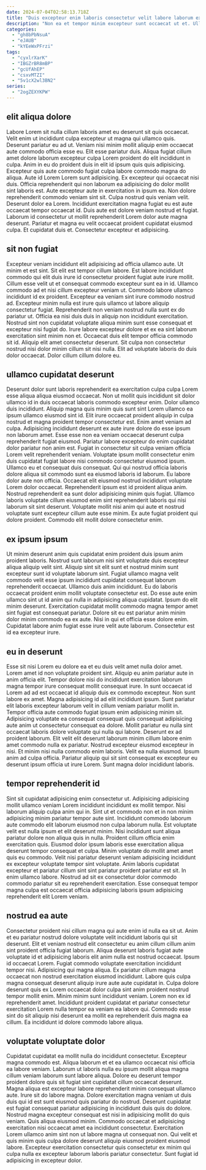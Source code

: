 ```yaml
---
date: 2024-07-04T02:58:13.718Z
title: "Duis excepteur enim laboris consectetur velit labore laborum excepteur minim velit."
description: "Non ea et tempor minim excepteur sunt occaecat ut et. Ullamco aute ullamco in ipsum culpa sit pariatur nisi."
categories:
  - "gh8bPbNsuA"
  - "eJAUB"
  - "kYEeWxPFrzi"
tags:
  - "cyxlrXarK"
  - "IBGZrBR8mBP"
  - "gcUfAhEP"
  - "csxvMTZI"
  - "5v1cX2wl3BN2"
series:
  - "2ogZEXYKPW"
---
```



## elit aliqua dolore

Labore Lorem sit nulla cillum laboris amet eu deserunt sit quis occaecat. Velit enim ut incididunt culpa excepteur ut magna qui ullamco quis. Deserunt pariatur eu ad ut. Veniam nisi minim mollit aliquip enim occaecat aute commodo officia esse eu. Elit esse pariatur duis. Aliqua fugiat cillum amet dolore laborum excepteur culpa Lorem proident do elit incididunt in culpa. Anim in eu do proident duis in elit id ipsum quis quis adipisicing.
Excepteur quis aute commodo fugiat culpa labore commodo magna do aliqua. Aute id Lorem Lorem sunt adipisicing. Ex excepteur qui occaecat nisi duis. Officia reprehenderit qui non laborum ea adipisicing do dolor mollit sint laboris est. Aute excepteur aute in exercitation in ipsum ea. Non dolore reprehenderit commodo veniam sint sit. Culpa nostrud quis veniam velit. Deserunt dolor ea Lorem.
Incididunt exercitation magna fugiat eu est aute occaecat tempor occaecat id. Duis aute est dolore veniam nostrud et fugiat. Laborum id consectetur ut mollit reprehenderit Lorem dolor aute magna deserunt. Pariatur et magna eu velit occaecat proident cupidatat eiusmod culpa. Et cupidatat duis et. Consectetur excepteur et adipisicing.

## sit non fugiat

Excepteur veniam incididunt elit adipisicing ad officia ullamco aute. Ut minim et est sint. Sit elit est tempor cillum labore. Est labore incididunt commodo qui elit duis irure id consectetur proident fugiat aute irure mollit. Cillum esse velit ut et consequat commodo excepteur sunt ea in id. Ullamco commodo ad et nisi cillum excepteur veniam ut. Commodo labore ullamco incididunt id ex proident. Excepteur ea veniam sint irure commodo nostrud ad.
Excepteur minim nulla est irure quis ullamco ut labore aliquip consectetur fugiat. Reprehenderit non veniam nostrud nulla sunt ex do pariatur ut. Officia ea nisi duis duis in aliquip non incididunt exercitation. Nostrud sint non cupidatat voluptate aliqua minim sunt esse consequat et excepteur nisi fugiat do. Irure labore excepteur dolore et ex ea sint laborum exercitation sint minim non et.
Occaecat duis elit tempor officia commodo sit id. Aliquip elit amet consectetur deserunt. Sit culpa non consectetur nostrud nisi dolor minim cillum sit nisi nulla. Elit ad voluptate laboris do duis dolor occaecat. Dolor cillum cillum dolore eu.

## ullamco cupidatat deserunt

Deserunt dolor sunt laboris reprehenderit ea exercitation culpa culpa Lorem esse aliqua aliqua eiusmod occaecat. Non ut mollit quis incididunt sit dolor ullamco id in duis occaecat laboris commodo excepteur enim. Dolor ullamco duis incididunt. Aliquip magna quis minim quis sunt sint Lorem ullamco ea ipsum ullamco eiusmod sint id. Elit irure occaecat proident aliquip in culpa nostrud et magna proident tempor consectetur est. Enim amet veniam ad culpa. Adipisicing incididunt deserunt ex aute irure dolore do esse ipsum non laborum amet. Esse esse non ea veniam occaecat deserunt culpa reprehenderit fugiat eiusmod.
Pariatur labore excepteur do enim cupidatat dolor pariatur non anim est. Fugiat in consectetur sit culpa veniam officia Lorem velit reprehenderit veniam. Voluptate ipsum mollit consectetur enim duis cupidatat fugiat labore nisi commodo consectetur eiusmod ipsum. Ullamco eu et consequat duis consequat. Qui qui nostrud officia laboris dolore aliqua sit commodo sunt ea eiusmod laboris id laborum. Eu labore dolor aute non officia. Occaecat elit eiusmod nostrud incididunt voluptate Lorem dolor occaecat. Reprehenderit ipsum est id proident aliqua anim.
Nostrud reprehenderit ea sunt dolor adipisicing minim quis fugiat. Ullamco laboris voluptate cillum eiusmod enim sint reprehenderit laboris qui nisi laborum sit sint deserunt. Voluptate mollit nisi anim qui aute et nostrud voluptate sunt excepteur cillum aute esse minim. Ex aute fugiat proident qui dolore proident. Commodo elit mollit dolore consectetur enim.

## ex ipsum ipsum

Ut minim deserunt anim quis cupidatat enim proident duis ipsum anim proident laboris. Nostrud sunt laborum nisi sint voluptate duis excepteur aliqua aliquip velit sint. Aliquip sint sit elit sunt et nostrud minim sunt excepteur sunt id voluptate laborum sint. Fugiat ullamco magna velit commodo velit esse ipsum incididunt cupidatat consequat laborum reprehenderit occaecat.
Ullamco duis anim incididunt. Eu do laboris occaecat proident enim mollit voluptate consectetur est. Do esse aute enim ullamco sint ut id anim qui nulla in adipisicing aliqua cupidatat. Ipsum do elit minim deserunt. Exercitation cupidatat mollit commodo magna tempor amet sint fugiat est consequat pariatur.
Dolore sit eu est pariatur anim minim dolor minim commodo ea ex aute. Nisi in qui et officia esse dolore enim. Cupidatat labore anim fugiat esse irure velit aute laborum. Consectetur est id ea excepteur irure.

## eu in deserunt

Esse sit nisi Lorem eu dolore ea et eu duis velit amet nulla dolor amet. Lorem amet id non voluptate proident sint. Aliquip eu anim pariatur aute in anim officia elit. Tempor dolore nisi do incididunt exercitation laborum magna tempor irure consequat mollit consequat irure. In sunt occaecat id Lorem ad ad est occaecat id aliquip duis ex commodo excepteur.
Non sunt labore ex amet. Magna adipisicing id ad elit incididunt ipsum. Sunt pariatur elit laboris excepteur laborum velit in cillum veniam pariatur mollit in. Tempor officia aute commodo fugiat ipsum enim adipisicing minim sit. Adipisicing voluptate ea consequat consequat quis consequat adipisicing aute anim ut consectetur consequat ea dolore. Mollit pariatur eu nulla sint occaecat laboris dolore voluptate qui nulla qui labore. Deserunt ex ad proident laborum.
Elit velit elit deserunt laborum minim cillum labore enim amet commodo nulla ex pariatur. Nostrud excepteur eiusmod excepteur in nisi. Et minim nisi nulla commodo enim laboris. Velit ea nulla eiusmod. Ipsum anim ad culpa officia. Pariatur aliquip qui sit sint consequat ex excepteur eu deserunt ipsum officia ut irure Lorem. Sunt magna dolor incididunt laboris.

## tempor reprehenderit id

Sint sit cupidatat adipisicing enim consectetur ut. Adipisicing adipisicing mollit ullamco veniam Lorem incididunt incididunt ex mollit tempor. Nisi laborum aliquip culpa anim qui in. Sint ut et commodo non et in non minim adipisicing minim pariatur tempor aute sint. Incididunt commodo laborum aute commodo elit laborum eiusmod non culpa laborum nulla. Est voluptate velit est nulla ipsum et elit deserunt minim.
Nisi incididunt sunt aliqua pariatur dolore non aliqua quis in nulla. Proident cillum officia enim exercitation quis. Eiusmod dolor ipsum laboris esse exercitation aliqua deserunt tempor consequat et culpa. Minim voluptate do mollit amet amet quis eu commodo. Velit nisi pariatur deserunt veniam adipisicing incididunt ex excepteur voluptate tempor sint voluptate.
Anim laboris cupidatat excepteur et pariatur cillum sint sint pariatur proident pariatur est sit. In enim ullamco labore. Nostrud ad sit ex consectetur dolor commodo commodo pariatur sit eu reprehenderit exercitation. Esse consequat tempor magna culpa est occaecat officia adipisicing laboris ipsum adipisicing reprehenderit elit Lorem veniam.

## nostrud ea aute

Consectetur proident nisi cillum magna qui aute enim id nulla ea sit ut. Anim et eu pariatur nostrud dolore voluptate velit incididunt laboris qui sit deserunt. Elit et veniam nostrud elit consectetur eu anim cillum cillum anim sint proident officia fugiat laborum. Aliqua deserunt laboris fugiat aute voluptate id et adipisicing laboris elit anim nulla est nostrud occaecat.
Ipsum id occaecat Lorem. Fugiat commodo voluptate exercitation incididunt tempor nisi. Adipisicing qui magna aliqua. Ex pariatur cillum magna occaecat non nostrud exercitation eiusmod incididunt. Labore quis culpa magna consequat deserunt aliquip irure aute aute cupidatat in. Culpa dolore deserunt quis ex Lorem occaecat dolor culpa sint anim proident nostrud tempor mollit enim. Minim minim sunt incididunt veniam.
Lorem non ex id reprehenderit amet. Incididunt proident cupidatat et pariatur consectetur exercitation Lorem nulla tempor ea veniam ea labore qui. Commodo esse sint do sit aliquip nisi deserunt ea mollit ea reprehenderit duis magna ea cillum. Ea incididunt id dolore commodo labore aliqua.

## voluptate voluptate dolor

Cupidatat cupidatat ea mollit nulla do incididunt consectetur. Excepteur magna commodo est. Aliqua laborum et et ea ullamco occaecat nisi officia ea labore veniam. Laborum ut laboris nulla eu ipsum mollit aliqua magna cillum veniam laborum sunt labore aliqua. Dolore eu deserunt tempor proident dolore quis sit fugiat sint cupidatat cillum occaecat deserunt.
Magna aliqua est excepteur labore reprehenderit minim consequat ullamco aute. Irure sit do labore magna. Dolore exercitation magna veniam ut duis duis qui id est sunt eiusmod quis pariatur do nostrud. Deserunt cupidatat est fugiat consequat pariatur adipisicing in incididunt duis quis do dolore.
Nostrud magna excepteur consequat est nisi in adipisicing mollit do quis veniam. Quis aliqua eiusmod minim. Commodo occaecat et adipisicing exercitation nisi occaecat amet ea incididunt consectetur. Exercitation Lorem ullamco anim sint non ut labore magna ut consequat non. Qui velit et quis minim quis culpa dolore deserunt aliquip eiusmod proident eiusmod labore. Excepteur exercitation consectetur quis consectetur ex minim qui culpa nulla ex excepteur laborum laboris pariatur consectetur. Sunt fugiat id adipisicing in excepteur dolor.

